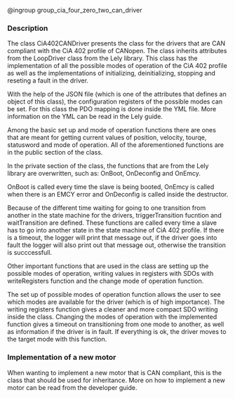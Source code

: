@ingroup group_cia_four_zero_two_can_driver

### Description

The class CiA402CANDriver presents the class for the drivers that are CAN compliant with the CiA 402 profile of CANopen. The class inherits attributes from the LoopDriver class from the Lely library.
This class has the implementation of all the possible modes of operation of the CiA 402 profile as well as the implementations of initializing,
deinitializing, stopping and reseting a fault in the driver.

With the help of the JSON file (which is one of the attributes that defines an object of this class), the configuration registers of the possible modes can be set. For this class the PDO mapping is done inside the YML file. More information on the YML can be read in the Lely guide.

Among the basic set up and mode of operation functions there are ones that are meant for getting current values of position, velocity, tourqe, statusword and mode of operation.
All of the aforementioned functions are in the public section of the class.

In the private section of the class, the functions that are from the Lely library are overwritten, such as: OnBoot, OnDeconfig and OnEmcy.

OnBoot is called every time the slave is being booted, OnEmcy is called when there is an EMCY error and OnDeconfig is called inside the destructor.

Because of the different time waiting for going to one transition from another in the state machine for the drivers, triggerTransition fucntion and waitTransition are defined. These functions are called every time a slave has to go into another state in the state machine of CiA 402 profile. If there is a timeout, the logger will print that message out, if the driver goes into fault the logger will also print out that message out, otherwise the transition is succcessfull.

Other important functions that are used in the class are setting up the possible modes of operation, writing values in registers with SDOs with writeRegisters function and the change mode of operation function.

The set up of possible modes of operation function allows the user to see which modes are available for the driver (which is of high importance). The writing registers function gives a cleaner and more compact SDO writing inside the class.
Changing the modes of operation with the implemented function gives a timeout on transitioning from one mode to another, as well as information if the driver is in fault. If everything is ok, the driver moves to the target mode with this function.

### Implementation of a new motor

When wanting to implement a new motor that is CAN compliant, this is the class that should be used for inheritance. More on how to implement a new motor can be read from the developer guide.

